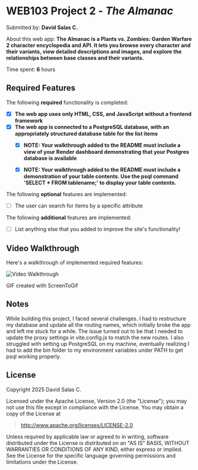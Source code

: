 # WEB103 Project 2 - *The Almanac*

Submitted by: **David Salas C.**

About this web app: **The Almanac is a Plants vs. Zombies: Garden Warfare 2 character encyclopedia and API. It lets you browse every character and their variants, view detailed descriptions and images, and explore the relationships between base classes and their variants.**

Time spent: **6** hours

## Required Features

The following **required** functionality is completed:

<!-- Make sure to check off completed functionality below -->
- [x] **The web app uses only HTML, CSS, and JavaScript without a frontend framework**
- [x] **The web app is connected to a PostgreSQL database, with an appropriately structured database table for the list items**
  - [x] **NOTE: Your walkthrough added to the README must include a view of your Render dashboard demonstrating that your Postgres database is available**
  - [x]  **NOTE: Your walkthrough added to the README must include a demonstration of your table contents. Use the psql command 'SELECT * FROM tablename;' to display your table contents.**


The following **optional** features are implemented:

- [ ] The user can search for items by a specific attribute

The following **additional** features are implemented:

- [ ] List anything else that you added to improve the site's functionality!

## Video Walkthrough

Here's a walkthrough of implemented required features:

<img src='https://i.imgur.com/YSm90Qo.gif' title='Video Walkthrough' width='' alt='Video Walkthrough' />

GIF created with ScreenToGif

## Notes

While building this project, I faced several challenges. I had to restructure my database and update all the routing names, which initially broke the app and left me stuck for a while. The issue turned out to be that I needed to update the proxy settings in vite.config.js to match the new routes. I also struggled with setting up PostgreSQL on my machine, eventually realizing I had to add the bin folder to my environment variables under PATH to get psql working properly.

## License

Copyright 2025 David Salas C.

Licensed under the Apache License, Version 2.0 (the "License"); you may not use this file except in compliance with the License. You may obtain a copy of the License at

> http://www.apache.org/licenses/LICENSE-2.0

Unless required by applicable law or agreed to in writing, software distributed under the License is distributed on an "AS IS" BASIS, WITHOUT WARRANTIES OR CONDITIONS OF ANY KIND, either express or implied. See the License for the specific language governing permissions and limitations under the License.